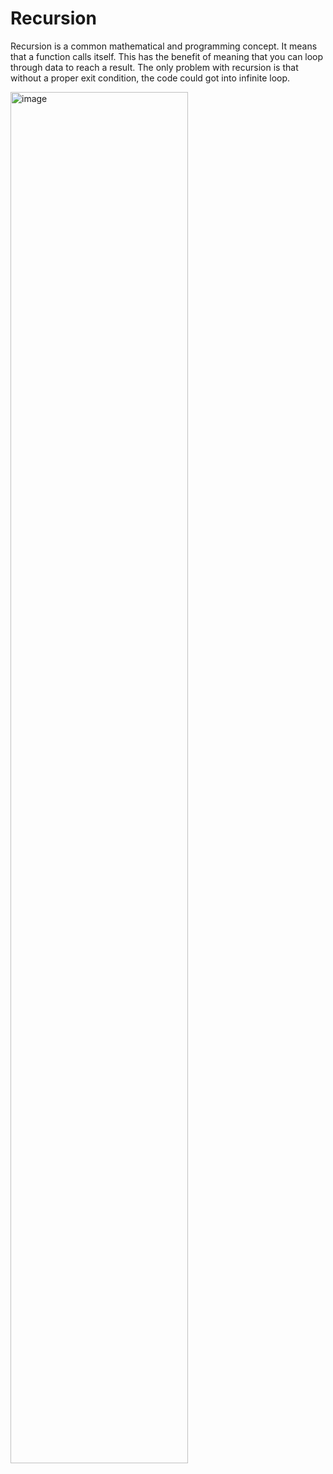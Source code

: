 # Recursion

Recursion is a common mathematical and programming concept. It means that a function calls itself. This has the benefit of meaning that you can loop through data to reach a result. The only problem with recursion is that without a proper exit condition, the code could got into infinite loop.

<!-- ![](https://i.imgur.com/Myvtk0G.jpg) -->
<img src="https://i.imgur.com/Myvtk0G.jpg" alt="image" width="75%" height="auto">
